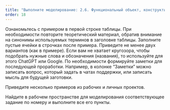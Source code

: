 ```yaml
---
title: "Выполните моделирование: 2.6. Функциональный объект, конструктивный объект"
order: 18
---
```




Ознакомьтесь с примером в первой строке таблицы. При необходимости повторите теоретический материал, обратив внимание на синонимы используемых терминов в заголовке таблицы. Заполните пустые ячейки в строчках после примера. Приведите не менее двух вариантов (как в примере). Если вам не хватает кругозора, чтобы подобрать нужные слова и обозначения (названия), то используйте для этого ChatGPT или Google. По необходимости формируйте заметки для последующей проработки. Например, в колонке “Заметки” можно записать вопрос, который задать в чатах поддержки, или записать мысль для будущей заготовки.

Приведите несколько примеров из рабочих и личных проектов.

Найдите в рабочем пространстве для моделирования соответствующее задание по номеру и выполните все его пункты.

